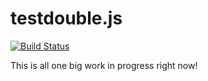 # testdouble.js

[![Build Status](https://secure.travis-ci.org/testdouble/testdouble.js.png)](http://travis-ci.org/testdouble/testdouble.js)

This is all one big work in progress right now!
